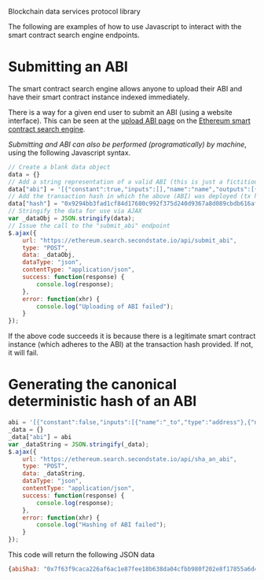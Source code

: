 Blockchain data services protocol library

The following are examples of how to use Javascript to interact with the smart contract search engine endpoints.

# Submitting an ABI
The smart contract search engine allows anyone to upload their ABI and have their smart contract instance indexed immediately.

There is a way for a given end user to submit an ABI (using a website interface). This can be seen at the [upload ABI page](https://ethereum.search.secondstate.io/ethAbi.html) on the [Ethereum smart contract search engine](https://ethereum.search.secondstate.io/ethIndex.html).

*Submitting and ABI can also be performed (programatically) by machine*, using the following Javascript syntax.

```javascript
// Create a blank data object
data = {}
// Add a string representation of a valid ABI (this is just a fictitious example to save space).
data["abi"] = '[{"constant":true,"inputs":[],"name":"name","outputs":[{"name":"","type":"string"}],"payable":false,"stateMutability":"view","type":"function"}]'
// Add the transaction hash in which the above (ABI) was deployed (tx has of the newly instantiated smart contract instance)
data["hash"] = "0x9294bb3fad1cf84d17680c992f375d240d9367a8d089cbdb616af112b1482a59"
// Stringify the data for use via AJAX
var _dataObj = JSON.stringify(data);
// Issue the call to the "submit_abi" endpoint
$.ajax({
    url: "https://ethereum.search.secondstate.io/api/submit_abi",
    type: "POST",
    data: _dataObj,
    dataType: "json",
    contentType: "application/json",
    success: function(response) {
        console.log(response);
    },
    error: function(xhr) {
        console.log("Uploading of ABI failed");
    }
});
```
If the above code succeeds it is because there is a legitimate smart contract instance (which adheres to the ABI) at the transaction hash provided. If not, it will fail.

# Generating the canonical deterministic hash of an ABI

```javascript
abi = '[{"constant":false,"inputs":[{"name":"_to","type":"address"},{"name":"_value","type":"uint256"}],"name":"transfer","outputs":[{"name":"","type":"bool"}],"payable":false,"stateMutability":"nonpayable","type":"function"}]'
_data = {}
_data["abi"] = abi
var _dataString = JSON.stringify(_data);
$.ajax({
    url: "https://ethereum.search.secondstate.io/api/sha_an_abi",
    type: "POST",
    data: _dataString,
    dataType: "json",
    contentType: "application/json",
    success: function(response) {
        console.log(response);
    },
    error: function(xhr) {
        console.log("Hashing of ABI failed");
    }
});
```
This code will return the following JSON data
```javascript
{abiSha3: "0x7f63f9caca226af6ac1e87fee18b638da04cfbb980f202e8f17855a6d4617a69"}
```
